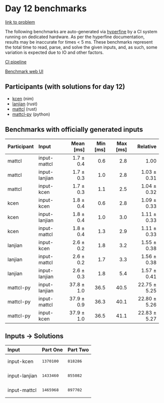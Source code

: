 # Day 12 benchmarks

[link to problem](https://adventofcode.com/2024/day/12)

The following benchmarks are auto-generated via
[hyperfine](https://github.com/sharkdp/hyperfine) by a CI system running on
dedicated hardware. As per the hyperfine documentation, results may be
inaccurate for times < 5 ms. These benchmarks represent the total time to read,
parse, and solve the given inputs, and, as such, some variation is expected due
to IO and other factors.

[CI pipeline](http://ci.papercode.net:8080/teams/main/pipelines/aoc2024)

[Benchmark web UI](https://aoc.ancalagon.black)


## Participants (with solutions for day 12)

- [kcen](https://github.com/kcen/aoc2024) (nim)
- [lanjian](https://github.com/lanjian/aoc-2024) (rust)
- [mattcl](https://github.com/mattcl/aoc2024) (rust)
- [mattcl-py](https://github.com/mattcl/aoc2024-py) (python)


## Benchmarks with officially generated inputs

| Participant | Input | Mean [ms] | Min [ms] | Max [ms] | Relative |
|:---|:---|---:|---:|---:|---:|
| mattcl | input-mattcl | 1.7 ± 0.4 | 0.6 | 2.8 | 1.00 |
| mattcl | input-lanjian | 1.7 ± 0.3 | 1.0 | 2.8 | 1.03 ± 0.31 |
| mattcl | input-kcen | 1.7 ± 0.3 | 1.1 | 2.5 | 1.04 ± 0.32 |
| kcen | input-kcen | 1.8 ± 0.4 | 0.6 | 2.8 | 1.09 ± 0.33 |
| kcen | input-lanjian | 1.8 ± 0.4 | 1.0 | 3.0 | 1.11 ± 0.33 |
| kcen | input-mattcl | 1.8 ± 0.4 | 1.3 | 2.9 | 1.11 ± 0.33 |
| lanjian | input-kcen | 2.6 ± 0.2 | 1.8 | 3.2 | 1.55 ± 0.38 |
| lanjian | input-mattcl | 2.6 ± 0.2 | 1.7 | 3.3 | 1.56 ± 0.38 |
| lanjian | input-lanjian | 2.6 ± 0.3 | 1.8 | 5.4 | 1.57 ± 0.41 |
| mattcl-py | input-lanjian | 37.8 ± 1.0 | 36.5 | 40.5 | 22.75 ± 5.25 |
| mattcl-py | input-mattcl | 37.9 ± 0.9 | 36.3 | 40.1 | 22.80 ± 5.26 |
| mattcl-py | input-kcen | 37.9 ± 1.0 | 36.5 | 41.1 | 22.83 ± 5.27 |


## Inputs -> Solutions

| Input | Part One | Part Two |
|:---|:---|:---|
|input-kcen|<pre>1370100</pre>|<pre>818286</pre>|
|input-lanjian|<pre>1433460</pre>|<pre>855082</pre>|
|input-mattcl|<pre>1465968</pre>|<pre>897702</pre>|